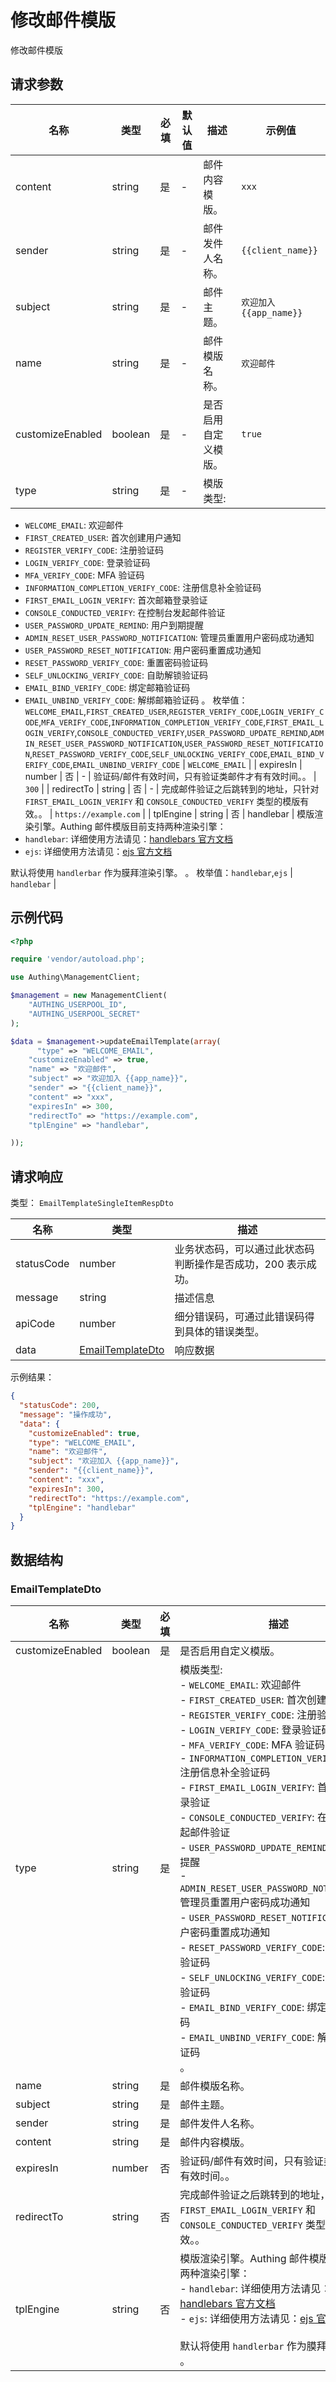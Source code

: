 # 修改邮件模版

<!--
  警告⚠️：
  不要直接修改该文档，
  https://github.com/Authing/authing-docs-factory
  使用该项目进行生成
-->

<LastUpdated />

修改邮件模版

## 请求参数

| 名称 | 类型 | 必填 | 默认值 | 描述 | 示例值 |
| ---- | ---- | ---- | ---- | ---- | ---- |
| content | string | 是 | - | 邮件内容模版。   | `xxx` |
| sender | string | 是 | - | 邮件发件人名称。   | `{{client_name}}` |
| subject | string | 是 | - | 邮件主题。   | `欢迎加入 {{app_name}}` |
| name | string | 是 | - | 邮件模版名称。   | `欢迎邮件` |
| customizeEnabled | boolean | 是 | - | 是否启用自定义模版。   | `true` |
| type | string | 是 | - | 模版类型:
- `WELCOME_EMAIL`: 欢迎邮件
- `FIRST_CREATED_USER`: 首次创建用户通知
- `REGISTER_VERIFY_CODE`: 注册验证码
- `LOGIN_VERIFY_CODE`: 登录验证码
- `MFA_VERIFY_CODE`: MFA 验证码
- `INFORMATION_COMPLETION_VERIFY_CODE`: 注册信息补全验证码
- `FIRST_EMAIL_LOGIN_VERIFY`: 首次邮箱登录验证
- `CONSOLE_CONDUCTED_VERIFY`: 在控制台发起邮件验证
- `USER_PASSWORD_UPDATE_REMIND`: 用户到期提醒
- `ADMIN_RESET_USER_PASSWORD_NOTIFICATION`: 管理员重置用户密码成功通知
- `USER_PASSWORD_RESET_NOTIFICATION`: 用户密码重置成功通知
- `RESET_PASSWORD_VERIFY_CODE`: 重置密码验证码
- `SELF_UNLOCKING_VERIFY_CODE`: 自助解锁验证码
- `EMAIL_BIND_VERIFY_CODE`: 绑定邮箱验证码
- `EMAIL_UNBIND_VERIFY_CODE`: 解绑邮箱验证码
    。  枚举值：`WELCOME_EMAIL`,`FIRST_CREATED_USER`,`REGISTER_VERIFY_CODE`,`LOGIN_VERIFY_CODE`,`MFA_VERIFY_CODE`,`INFORMATION_COMPLETION_VERIFY_CODE`,`FIRST_EMAIL_LOGIN_VERIFY`,`CONSOLE_CONDUCTED_VERIFY`,`USER_PASSWORD_UPDATE_REMIND`,`ADMIN_RESET_USER_PASSWORD_NOTIFICATION`,`USER_PASSWORD_RESET_NOTIFICATION`,`RESET_PASSWORD_VERIFY_CODE`,`SELF_UNLOCKING_VERIFY_CODE`,`EMAIL_BIND_VERIFY_CODE`,`EMAIL_UNBIND_VERIFY_CODE` | `WELCOME_EMAIL` |
| expiresIn | number | 否 | - | 验证码/邮件有效时间，只有验证类邮件才有有效时间。。   | `300` |
| redirectTo | string | 否 | - | 完成邮件验证之后跳转到的地址，只针对 `FIRST_EMAIL_LOGIN_VERIFY` 和 `CONSOLE_CONDUCTED_VERIFY` 类型的模版有效。。   | `https://example.com` |
| tplEngine | string | 否 | handlebar | 模版渲染引擎。Authing 邮件模版目前支持两种渲染引擎：
- `handlebar`: 详细使用方法请见：[handlebars 官方文档](https://handlebarsjs.com/)
- `ejs`: 详细使用方法请见：[ejs 官方文档](https://ejs.co/)

默认将使用 `handlerbar` 作为膜拜渲染引擎。
    。  枚举值：`handlebar`,`ejs` | `handlebar` |


## 示例代码

```php
<?php

require 'vendor/autoload.php';

use Authing\ManagementClient;

$management = new ManagementClient(
    "AUTHING_USERPOOL_ID",
    "AUTHING_USERPOOL_SECRET"
);

$data = $management->updateEmailTemplate(array(
      "type" => "WELCOME_EMAIL",
    "customizeEnabled" => true,
    "name" => "欢迎邮件",
    "subject" => "欢迎加入 {{app_name}}",
    "sender" => "{{client_name}}",
    "content" => "xxx",
    "expiresIn" => 300,
    "redirectTo" => "https://example.com",
    "tplEngine" => "handlebar",

));
```


## 请求响应

类型： `EmailTemplateSingleItemRespDto`

| 名称 | 类型 | 描述 |
| ---- | ---- | ---- |
| statusCode | number | 业务状态码，可以通过此状态码判断操作是否成功，200 表示成功。 |
| message | string | 描述信息 |
| apiCode | number | 细分错误码，可通过此错误码得到具体的错误类型。 |
| data | <a href="#EmailTemplateDto">EmailTemplateDto</a> | 响应数据 |



示例结果：

```json
{
  "statusCode": 200,
  "message": "操作成功",
  "data": {
    "customizeEnabled": true,
    "type": "WELCOME_EMAIL",
    "name": "欢迎邮件",
    "subject": "欢迎加入 {{app_name}}",
    "sender": "{{client_name}}",
    "content": "xxx",
    "expiresIn": 300,
    "redirectTo": "https://example.com",
    "tplEngine": "handlebar"
  }
}
```

## 数据结构


### <a id="EmailTemplateDto"></a> EmailTemplateDto

| 名称 | 类型 | 必填 | 描述 | 示例值 |
| ---- |  ---- | ---- | ---- | ---- |
| customizeEnabled | boolean | 是 | 是否启用自定义模版。  |  `true` |
| type | string | 是 | 模版类型:<br>- `WELCOME_EMAIL`: 欢迎邮件<br>- `FIRST_CREATED_USER`: 首次创建用户通知<br>- `REGISTER_VERIFY_CODE`: 注册验证码<br>- `LOGIN_VERIFY_CODE`: 登录验证码<br>- `MFA_VERIFY_CODE`: MFA 验证码<br>- `INFORMATION_COMPLETION_VERIFY_CODE`: 注册信息补全验证码<br>- `FIRST_EMAIL_LOGIN_VERIFY`: 首次邮箱登录验证<br>- `CONSOLE_CONDUCTED_VERIFY`: 在控制台发起邮件验证<br>- `USER_PASSWORD_UPDATE_REMIND`: 用户到期提醒<br>- `ADMIN_RESET_USER_PASSWORD_NOTIFICATION`: 管理员重置用户密码成功通知<br>- `USER_PASSWORD_RESET_NOTIFICATION`: 用户密码重置成功通知<br>- `RESET_PASSWORD_VERIFY_CODE`: 重置密码验证码<br>- `SELF_UNLOCKING_VERIFY_CODE`: 自助解锁验证码<br>- `EMAIL_BIND_VERIFY_CODE`: 绑定邮箱验证码<br>- `EMAIL_UNBIND_VERIFY_CODE`: 解绑邮箱验证码<br>    。  | 可选枚举值：`WELCOME_EMAIL`,`FIRST_CREATED_USER`,`REGISTER_VERIFY_CODE`,`LOGIN_VERIFY_CODE`,`MFA_VERIFY_CODE`,`INFORMATION_COMPLETION_VERIFY_CODE`,`FIRST_EMAIL_LOGIN_VERIFY`,`CONSOLE_CONDUCTED_VERIFY`,`USER_PASSWORD_UPDATE_REMIND`,`ADMIN_RESET_USER_PASSWORD_NOTIFICATION`,`USER_PASSWORD_RESET_NOTIFICATION`,`RESET_PASSWORD_VERIFY_CODE`,`SELF_UNLOCKING_VERIFY_CODE`,`EMAIL_BIND_VERIFY_CODE`,`EMAIL_UNBIND_VERIFY_CODE` |
| name | string | 是 | 邮件模版名称。  |  `欢迎邮件` |
| subject | string | 是 | 邮件主题。  |  `欢迎加入 {{app_name}}` |
| sender | string | 是 | 邮件发件人名称。  |  `{{client_name}}` |
| content | string | 是 | 邮件内容模版。  |  `xxx` |
| expiresIn | number | 否 | 验证码/邮件有效时间，只有验证类邮件才有有效时间。。  |  `300` |
| redirectTo | string | 否 | 完成邮件验证之后跳转到的地址，只针对 `FIRST_EMAIL_LOGIN_VERIFY` 和 `CONSOLE_CONDUCTED_VERIFY` 类型的模版有效。。  |  `https://example.com` |
| tplEngine | string | 否 | 模版渲染引擎。Authing 邮件模版目前支持两种渲染引擎：<br>- `handlebar`: 详细使用方法请见：[handlebars 官方文档](https://handlebarsjs.com/)<br>- `ejs`: 详细使用方法请见：[ejs 官方文档](https://ejs.co/)<br><br>默认将使用 `handlerbar` 作为膜拜渲染引擎。<br>。  | 可选枚举值：`handlebar`,`ejs` |


